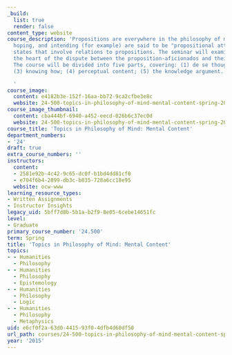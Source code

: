 ```yaml
---
_build:
  list: true
  render: false
content_type: website
course_description: 'Propositions are everywhere in the philosophy of mind. Believing,
  hoping, and intending (for example) are said to be "propositional attitudes", mental
  states that involve relations to propositions. The seminar will examine issues at
  the heart of the dispute between the proposition-aficionados and their detractors.
  The course will be divided into five parts, covering: (1) de se thought; (2) propositions;
  (3) knowing how; (4) perceptual content; (5) the knowledge argument.

  '
course_image:
  content: e4182b3e-152f-16aa-bb72-9ca2cfbe3e8c
  website: 24-500-topics-in-philosophy-of-mind-mental-content-spring-2015
course_image_thumbnail:
  content: cba444bf-6940-a452-eecd-026b6c37ec0d
  website: 24-500-topics-in-philosophy-of-mind-mental-content-spring-2015
course_title: 'Topics in Philosophy of Mind: Mental Content'
department_numbers:
- '24'
draft: true
extra_course_numbers: ''
instructors:
  content:
  - 2581e92b-4c42-9c65-dc0f-b1bd4dd81cf0
  - e704f6b4-2899-db3c-b835-728a6cc18e95
  website: ocw-www
learning_resource_types:
- Written Assignments
- Instructor Insights
legacy_uid: 5bff7d8b-5b1a-b2f9-8e05-6cebe14651fc
level:
- Graduate
primary_course_number: '24.500'
term: Spring
title: 'Topics in Philosophy of Mind: Mental Content'
topics:
- - Humanities
  - Philosophy
- - Humanities
  - Philosophy
  - Epistemology
- - Humanities
  - Philosophy
  - Logic
- - Humanities
  - Philosophy
  - Metaphysics
uid: e6cf0f2a-63d0-4415-93f0-4dfb4d60df50
url_path: courses/24-500-topics-in-philosophy-of-mind-mental-content-spring-2015
year: '2015'
---
```


